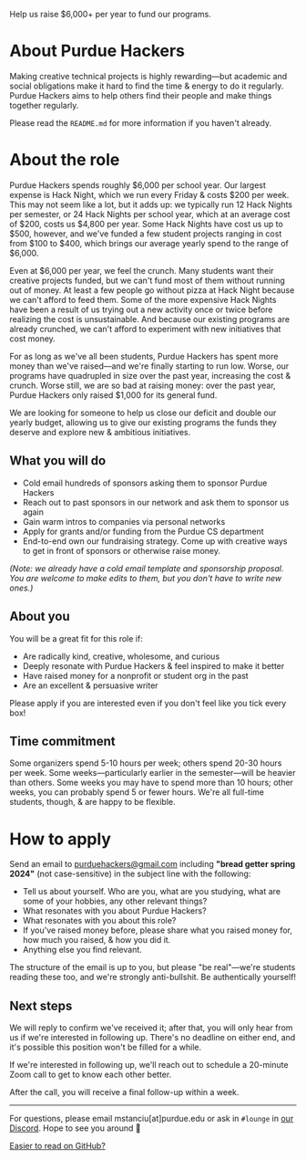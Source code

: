 Help us raise $6,000+ per year to fund our programs.

# About Purdue Hackers

Making creative technical projects is highly rewarding—but academic and social obligations make it hard to find the time & energy to do it regularly. Purdue Hackers aims to help others find their people and make things together regularly.

Please read the `README.md` for more information if you haven't already.

# About the role

Purdue Hackers spends roughly $6,000 per school year. Our largest expense is Hack Night, which we run every Friday & costs $200 per week. This may not seem like a lot, but it adds up: we typically run 12 Hack Nights per semester, or 24 Hack Nights per school year, which at an average cost of $200, costs us $4,800 per year. Some Hack Nights have cost us up to $500, however, and we've funded a few student projects ranging in cost from $100 to $400, which brings our average yearly spend to the range of $6,000.

Even at $6,000 per year, we feel the crunch. Many students want their creative projects funded, but we can't fund most of them without running out of money. At least a few people go without pizza at Hack Night because we can't afford to feed them. Some of the more expensive Hack Nights have been a result of us trying out a new activity once or twice before realizing the cost is unsustainable. And because our existing programs are already crunched, we can't afford to experiment with new initiatives that cost money.

For as long as we've all been students, Purdue Hackers has spent more money than we've raised—and we're finally starting to run low. Worse, our programs have quadrupled in size over the past year, increasing the cost & crunch. Worse still, we are so bad at raising money: over the past year, Purdue Hackers only raised $1,000 for its general fund.

We are looking for someone to help us close our deficit and double our yearly budget, allowing us to give our existing programs the funds they deserve and explore new & ambitious initiatives.

## What you will do

- Cold email hundreds of sponsors asking them to sponsor Purdue Hackers
- Reach out to past sponsors in our network and ask them to sponsor us again
- Gain warm intros to companies via personal networks
- Apply for grants and/or funding from the Purdue CS department
- End-to-end own our fundraising strategy. Come up with creative ways to get in front of sponsors or otherwise raise money.

_(Note: we already have a cold email template and sponsorship proposal. You are welcome to make edits to them, but you don't have to write new ones.)_

## About you

You will be a great fit for this role if:

- Are radically kind, creative, wholesome, and curious
- Deeply resonate with Purdue Hackers & feel inspired to make it better
- Have raised money for a nonprofit or student org in the past
- Are an excellent & persuasive writer

Please apply if you are interested even if you don't feel like you tick every box!

## Time commitment

Some organizers spend 5-10 hours per week; others spend 20-30 hours per week. Some weeks—particularly earlier in the semester—will be heavier than others. Some weeks you may have to spend more than 10 hours; other weeks, you can probably spend 5 or fewer hours. We're all full-time students, though, & are happy to be flexible.

# How to apply

Send an email to purduehackers@gmail.com including **"bread getter spring 2024"** (not case-sensitive) in the subject line with the following:

- Tell us about yourself. Who are you, what are you studying, what are some of your hobbies, any other relevant things?
- What resonates with you about Purdue Hackers?
- What resonates with you about this role?
- If you've raised money before, please share what you raised money for, how much you raised, & how you did it.
- Anything else you find relevant.

The structure of the email is up to you, but please "be real"—we're students reading these too, and we're strongly anti-bullshit. Be authentically yourself!

## Next steps

We will reply to confirm we've received it; after that, you will only hear from us if we're interested in following up. There's no deadline on either end, and it's possible this position won't be filled for a while.

If we're interested in following up, we'll reach out to schedule a 20-minute Zoom call to get to know each other better.

After the call, you will receive a final follow-up within a week.

---

For questions, please email mstanciu[at]purdue.edu or ask in `#lounge` in [our Discord](https://puhack.horse/discord). Hope to see you around 💛

[Easier to read on GitHub?](https://github.com/purduehackers/organize/blob/main/directory/bread-getter.md)
